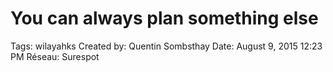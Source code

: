 # You can always plan something else

Tags: wilayahks
Created by: Quentin Sombsthay
Date: August 9, 2015 12:23 PM
Réseau: Surespot